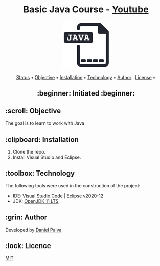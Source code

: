<h1 align="center">Basic Java Course - <a href="https://youtu.be/q3JfB203agk" target="_blank">Youtube</a></h1>

<p align="center">
    <img src="./logo/java-file.png" width="150">
</p>

<p align="center">
 <a href="#status">Status</a> • 
 <a href="#objetivo">Objective</a> •
 <a href="#instalacao">Installation</a> • 
 <a href="#tecnologias">Technology</a> • 
 <a href="#autor">Author</a> .
 <a href="#licenca">License</a> • 
</p>

<h2 align="center" id=status> 
	:beginner: Initiated :beginner:
</h2>

<h2 id=objetivo>:scroll: Objective</h2>
The goal is to learn to work with Java

<h2 id=instalacao>:clipboard: Installation</h2>

1. Clone the repo.
2. Install Visual Studio and Eclipse.

<h2 id=tecnologias>:toolbox: Technology</h2>

The following tools were used in the construction of the project:

- IDE: <a href="https://code.visualstudio.com/download">Visual Studio Code</a> | <a href="https://www.eclipse.org/downloads/">Eclipse v2020-12</a>
- JDK: <a href="https://adoptopenjdk.net/">OpenJDK 11 LTS</a>

<h2 id=autor>:grin: Author</h2>

Developed by <a href="https://www.linkedin.com/in/danhpaiva/" target="_blank">Daniel Paiva</a>

<h2 id=licenca>:lock: Licence</h2>
<a href="https://github.com/danhpaiva/course-basic-java-JdA/blob/main/LICENSE" target="_blank">MIT</a>
